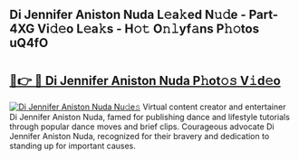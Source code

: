 ## Di Jennifer Aniston Nuda L𝚎a𝚔ed N𝚞𝚍e - Part-4XG Vi𝚍𝚎o L𝚎a𝚔s - H𝚘𝚝 O𝚗𝚕yf𝚊ns P𝚑𝚘tos uQ4fO

# <h2><a href="http://kf4snz.oniu.top/?m=Di+Jennifer+Aniston+Nuda">🔗👉 🔴 Di Jennifer Aniston Nuda P𝚑ot𝚘𝚜 V𝚒d𝚎o</a></h2>

[![Di Jennifer Aniston Nuda Nu𝚍e𝚜](https://i.imgur.com/0qMVB7G.gif)](http://kf4snz.oniu.top/?m=Di+Jennifer+Aniston+Nuda)
Virtual content creator and entertainer Di Jennifer Aniston Nuda, famed for publishing dance and lifestyle tutorials through popular dance moves and brief clips. Courageous advocate Di Jennifer Aniston Nuda, recognized for their bravery and dedication to standing up for important causes.  
